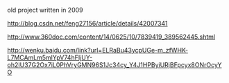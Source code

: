 old project written in 2009


http://blog.csdn.net/feng27156/article/details/42007341

http://www.360doc.com/content/14/0625/10/7839419_389562445.shtml

http://wenku.baidu.com/link?url=ELRaBu43ycpUGe-m_zfWHK-L7MCAmLm5mlYpV74hFIjUY-oh2IU37G2Ox7iL0PhVryGMN96S1Jc34cy_Y4J1HPByiURjBFpcyx8ONrOcyYO
